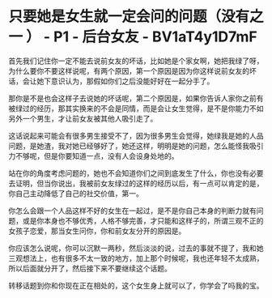 # 只要她是女生就一定会问的问题（没有之一 ） - P1 - 后台女友 - BV1aT4y1D7mF

首先我们记住你一定不能去说前女友的坏话，比如她是个家女啊，她把我绿了呀，为什么要你不要这样说呢，有两个原因，第一个原因是因为你这样说前女友的坏话，会让她下意识认为，那假如你们之后没能好好在一起分手了。

那你是不是也会这样子去说她的坏话呢，第二个原因是，如果你告诉人家你之前有被绿过的经历，那其实换来的不会是同情，而是会让女生觉得，是不是你能力不如另外一个男生，才让前女友被其他人吸引走了。

这话说起来可能会有很多男生接受不了，因为很多男生会觉得，她绿我是她的人品问题，是她渣，我对她已经够好了，她还这样，明明是她的问题，怎么能怪我吸引力不够呢，但是你要知道一点，没有人会设身处地的。

站在你的角度考虑问题的，她也不会知道你们之间到底发生了什么，你也没有必要去证明，但当你说出，我被前女友绿过的这样的经历以后，有一点可以肯定的是，你自己主动降低了自己的社交价值，第一。

你怎么会跟一个人品这样不好的女生在一起过，是不是你自己本身的判断力就有问题，或是你本身也不够优秀，人格不够完善，才只能和这样子的，所谓三观不正的女孩子恋爱，那当女生问你，你和前女友分开的原因是。

你应该怎么说呢，你可以沉默一两秒，然后淡淡的说，过去的事就不提了，我和她三观想法上，也有很多不太一致的地方，加上那个时候呢，我也还年轻不太成熟，所以后面就分开了，然后接下来不要继续这个话题。

转移话题到你和你现在正在相处的，这个女生身上就可以了，你学会了吗我的宝。